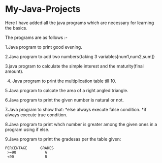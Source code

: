 # My-Java-Projects

Here I have added all the java programs which are necessary for learning the basics.




The programs are as follows :-     



1.Java program to print good evening.


2.Java program to add two numbers{taking 3 variables[num1,num2,sum]}


3.java program to calculate the simple interest and the maturity(final amount).

4. Java program to print the multiplication table till 10.


5.Java program to calcate the area of a right angled triangle.


6.Java program to print the given number is natural or not.


7.Java program to show that:
  *else always execute false condition.
  *if always execute true condition.
  
  
  
8.Java program to print whch number is greater among the given ones in a program using if else.



9.Java program to print the gradesas per the table given:

    PERCENTAGE      GRADES
     >=90             A
     <90              B
  




